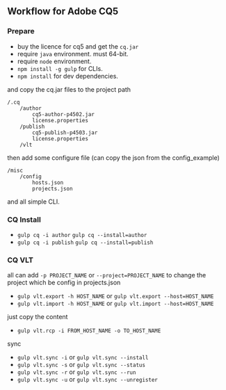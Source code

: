 ## Workflow for Adobe CQ5

### Prepare

* buy the licence for cq5 and get the `cq.jar`
* require `java` environment. must 64-bit.
* require `node` environment.
* `npm install -g gulp` for CLIs.
* `npm install` for dev dependencies.

and copy the cq.jar files to the project path

    /.cq
        /author
            cq5-author-p4502.jar
            license.properties
        /publish
            cq5-publish-p4503.jar
            license.properties
        /vlt

then add some configure file (can copy the json from the config_example)

    /misc
        /config
            hosts.json
            projects.json


and all simple CLI.

### CQ Install

* `gulp cq -i author`  `gulp cq --install=author`
* `gulp cq -i publish` `gulp cq --install=publish`


### CQ VLT

all can add `-p PROJECT_NAME` or `--project=PROJECT_NAME` to change the project which be config in projects.json

* `gulp vlt.export -h HOST_NAME` or `gulp vlt.export --host=HOST_NAME`
* `gulp vlt.import -h HOST_NAME` or `gulp vlt.import --host=HOST_NAME`

just copy the content

* `gulp vlt.rcp -i FROM_HOST_NAME -o TO_HOST_NAME `

sync

* `gulp vlt.sync -i` or `gulp vlt.sync --install`
* `gulp vlt.sync -s` or `gulp vlt.sync --status`
* `gulp vlt.sync -r` or `gulp vlt.sync --run`
* `gulp vlt.sync -u` or `gulp vlt.sync --unregister`
